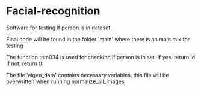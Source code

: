 # Facial-recognition
Software for testing if person is in dataset.

Final code will be found in the folder 'main' where there is an main.mlx for testing

The function tnm034 is used for checking if person is in set.
    If yes, return id
    If not, return 0

The file 'eigen_data' contains necessary variables, 
this file will be overwritten when running normalize_all_images